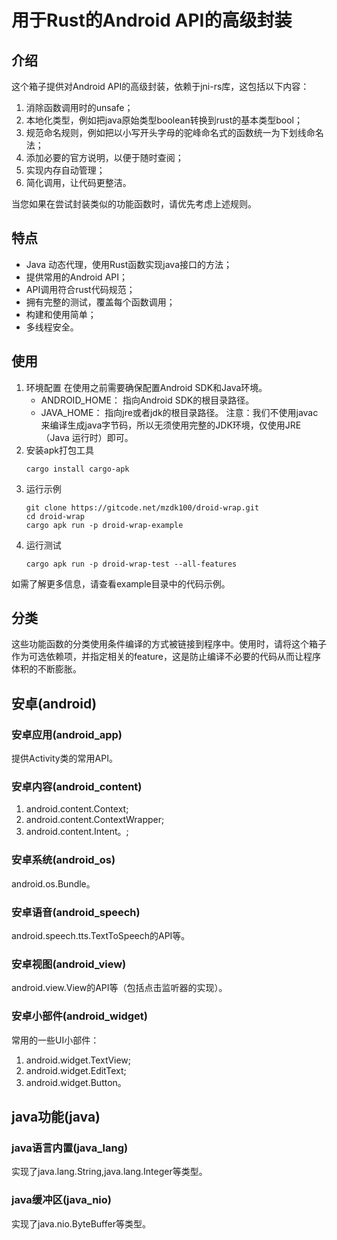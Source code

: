 # 用于Rust的Android API的高级封装

## 介绍

这个箱子提供对Android API的高级封装，依赖于jni-rs库，这包括以下内容：

1. 消除函数调用时的unsafe；
2. 本地化类型，例如把java原始类型boolean转换到rust的基本类型bool；
3. 规范命名规则，例如把以小写开头字母的驼峰命名式的函数统一为下划线命名法；
4. 添加必要的官方说明，以便于随时查阅；
5. 实现内存自动管理；
6. 简化调用，让代码更整洁。

当您如果在尝试封装类似的功能函数时，请优先考虑上述规则。

## 特点

- Java 动态代理，使用Rust函数实现java接口的方法；
- 提供常用的Android API；
- API调用符合rust代码规范；
- 拥有完整的测试，覆盖每个函数调用；
- 构建和使用简单；
- 多线程安全。

## 使用

1. 环境配置
   在使用之前需要确保配置Android SDK和Java环境。
    - ANDROID_HOME： 指向Android SDK的根目录路径。
    - JAVA_HOME： 指向jre或者jdk的根目录路径。
      注意：我们不使用javac来编译生成java字节码，所以无须使用完整的JDK环境，仅使用JRE（Java 运行时）即可。
2. 安装apk打包工具
   ```shell
   cargo install cargo-apk
   ```
3. 运行示例
   ```shell
   git clone https://gitcode.net/mzdk100/droid-wrap.git
   cd droid-wrap
   cargo apk run -p droid-wrap-example
   ```
4. 运行测试
   ```shell
   cargo apk run -p droid-wrap-test --all-features
   ```

如需了解更多信息，请查看example目录中的代码示例。

## 分类

这些功能函数的分类使用条件编译的方式被链接到程序中。使用时，请将这个箱子作为可选依赖项，并指定相关的feature，这是防止编译不必要的代码从而让程序体积的不断膨胀。

## 安卓(android)

### 安卓应用(android_app)

提供Activity类的常用API。

### 安卓内容(android_content)

1. android.content.Context;
2. android.content.ContextWrapper;
3. android.content.Intent。;

### 安卓系统(android_os)

android.os.Bundle。

### 安卓语音(android_speech)

android.speech.tts.TextToSpeech的API等。

### 安卓视图(android_view)

android.view.View的API等（包括点击监听器的实现）。

### 安卓小部件(android_widget)

常用的一些UI小部件：

1. android.widget.TextView;
2. android.widget.EditText;
3. android.widget.Button。

## java功能(java)

### java语言内置(java_lang)

实现了java.lang.String,java.lang.Integer等类型。

### java缓冲区(java_nio)

实现了java.nio.ByteBuffer等类型。
